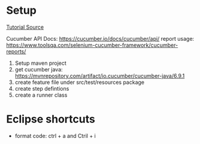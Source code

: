 # Setup

[Tutorial Source](https://www.youtube.com/watch?v=tJdnLwGBFoI&list=PLhW3qG5bs-L_mFHirOLEYJ7X2rIXu8SR2)

Cucumber API Docs: https://cucumber.io/docs/cucumber/api/
report usage: https://www.toolsqa.com/selenium-cucumber-framework/cucumber-reports/

1. Setup maven project
2. get cucumber java: https://mvnrepository.com/artifact/io.cucumber/cucumber-java/6.9.1
3. create feature file under src/test/resources package
4. create step defintions
5. create a runner class


# Eclipse shortcuts
- format code: ctrl + a and Ctril + i